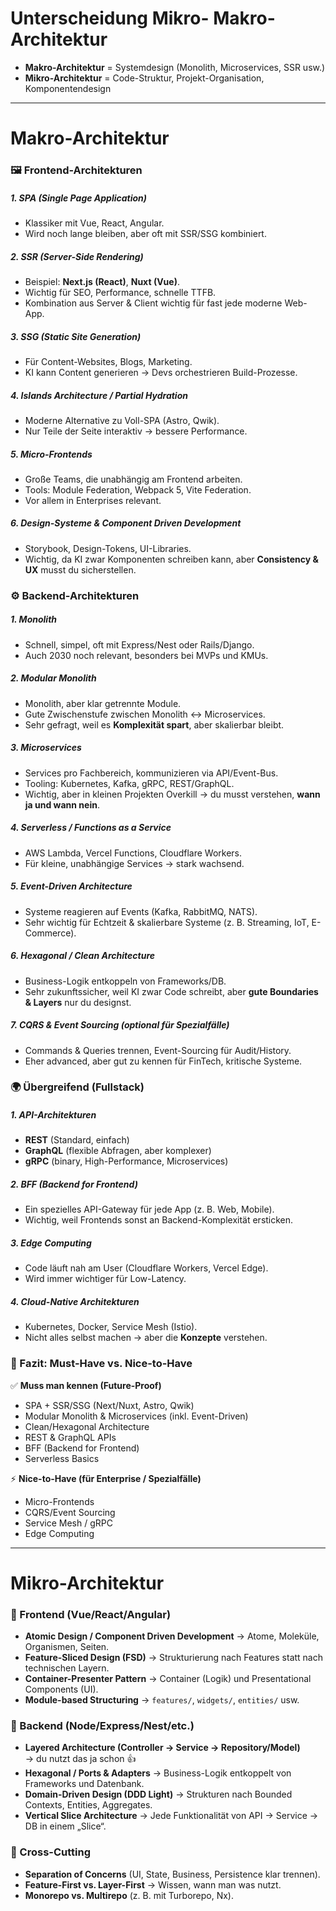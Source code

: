 # Unterscheidung Mikro- Makro-Architektur

- **Makro-Architektur** = Systemdesign (Monolith, Microservices, SSR usw.)
- **Mikro-Architektur** = Code-Struktur, Projekt-Organisation, Komponentendesign

---

# Makro-Architektur

### 🖼 Frontend-Architekturen

##### 1. **SPA (Single Page Application)**

- Klassiker mit Vue, React, Angular.
- Wird noch lange bleiben, aber oft mit SSR/SSG kombiniert.


##### 2. **SSR (Server-Side Rendering)**

- Beispiel: **Next.js (React)**, **Nuxt (Vue)**.
- Wichtig für SEO, Performance, schnelle TTFB.
- Kombination aus Server & Client wichtig für fast jede moderne Web-App.

##### 3. **SSG (Static Site Generation)**

- Für Content-Websites, Blogs, Marketing.
- KI kann Content generieren → Devs orchestrieren Build-Prozesse.

##### 4. **Islands Architecture / Partial Hydration**

- Moderne Alternative zu Voll-SPA (Astro, Qwik).
- Nur Teile der Seite interaktiv → bessere Performance.

##### 5. **Micro-Frontends**

- Große Teams, die unabhängig am Frontend arbeiten.
- Tools: Module Federation, Webpack 5, Vite Federation.
- Vor allem in Enterprises relevant.

##### 6. **Design-Systeme & Component Driven Development**

- Storybook, Design-Tokens, UI-Libraries.
- Wichtig, da KI zwar Komponenten schreiben kann, aber **Consistency & UX** musst du sicherstellen.



### ⚙️ Backend-Architekturen

##### 1. **Monolith**

- Schnell, simpel, oft mit Express/Nest oder Rails/Django.
- Auch 2030 noch relevant, besonders bei MVPs und KMUs.

##### 2. **Modular Monolith**

- Monolith, aber klar getrennte Module.
- Gute Zwischenstufe zwischen Monolith ↔ Microservices.
- Sehr gefragt, weil es **Komplexität spart**, aber skalierbar bleibt.

##### 3. **Microservices**

- Services pro Fachbereich, kommunizieren via API/Event-Bus.
- Tooling: Kubernetes, Kafka, gRPC, REST/GraphQL.
- Wichtig, aber in kleinen Projekten Overkill → du musst verstehen, **wann ja und wann nein**.

##### 4. **Serverless / Functions as a Service**

- AWS Lambda, Vercel Functions, Cloudflare Workers.
- Für kleine, unabhängige Services → stark wachsend.

##### 5. **Event-Driven Architecture**

- Systeme reagieren auf Events (Kafka, RabbitMQ, NATS).
- Sehr wichtig für Echtzeit & skalierbare Systeme (z. B. Streaming, IoT, E-Commerce).

##### 6. **Hexagonal / Clean Architecture**

- Business-Logik entkoppeln von Frameworks/DB.
- Sehr zukunftssicher, weil KI zwar Code schreibt, aber **gute Boundaries & Layers** nur du designst.

##### 7. **CQRS & Event Sourcing** (optional für Spezialfälle)

- Commands & Queries trennen, Event-Sourcing für Audit/History.
- Eher advanced, aber gut zu kennen für FinTech, kritische Systeme.



### 🌍 Übergreifend (Fullstack)

##### 1. **API-Architekturen**

- **REST** (Standard, einfach)
- **GraphQL** (flexible Abfragen, aber komplexer)
- **gRPC** (binary, High-Performance, Microservices)

##### 2. **BFF (Backend for Frontend)**

- Ein spezielles API-Gateway für jede App (z. B. Web, Mobile).
- Wichtig, weil Frontends sonst an Backend-Komplexität ersticken.

##### 3. **Edge Computing**

- Code läuft nah am User (Cloudflare Workers, Vercel Edge).
- Wird immer wichtiger für Low-Latency.

##### 4. **Cloud-Native Architekturen**

- Kubernetes, Docker, Service Mesh (Istio).
- Nicht alles selbst machen → aber die **Konzepte** verstehen.


### 🚀 Fazit: Must-Have vs. Nice-to-Have

✅ **Muss man kennen (Future-Proof)**

- SPA + SSR/SSG (Next/Nuxt, Astro, Qwik)
- Modular Monolith & Microservices (inkl. Event-Driven)
- Clean/Hexagonal Architecture
- REST & GraphQL APIs
- BFF (Backend for Frontend)
- Serverless Basics

⚡ **Nice-to-Have (für Enterprise / Spezialfälle)**

- Micro-Frontends
- CQRS/Event Sourcing
- Service Mesh / gRPC
- Edge Computing

---

# Mikro-Architektur

### 🔹 Frontend (Vue/React/Angular)

- **Atomic Design / Component Driven Development** → Atome, Moleküle, Organismen, Seiten.
- **Feature-Sliced Design (FSD)** → Strukturierung nach Features statt nach technischen Layern.
- **Container-Presenter Pattern** → Container (Logik) und Presentational Components (UI).
- **Module-based Structuring** → `features/`, `widgets/`, `entities/` usw.


### 🔹 Backend (Node/Express/Nest/etc.)

- **Layered Architecture (Controller → Service → Repository/Model)**  
    → du nutzt das ja schon 👍
- **Hexagonal / Ports & Adapters** → Business-Logik entkoppelt von Frameworks und Datenbank.
- **Domain-Driven Design (DDD Light)** → Strukturen nach Bounded Contexts, Entities, Aggregates.
- **Vertical Slice Architecture** → Jede Funktionalität von API → Service → DB in einem „Slice“.


### 🔹 Cross-Cutting

- **Separation of Concerns** (UI, State, Business, Persistence klar trennen).
- **Feature-First vs. Layer-First** → Wissen, wann man was nutzt.
- **Monorepo vs. Multirepo** (z. B. mit Turborepo, Nx).